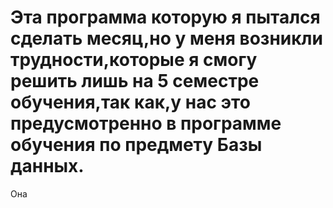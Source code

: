 # Эта программа которую я пытался сделать месяц,но у меня возникли трудности,которые я смогу решить лишь на 5 семестре обучения,так как,у нас это предусмотренно в программе обучения по предмету Базы данных.
Она
